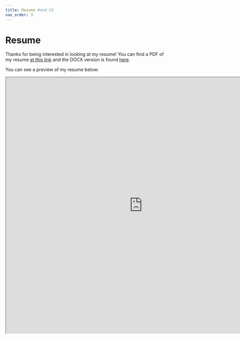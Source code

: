 ```yaml
---
title: Resume #and CV
nav_order: 3
---
```


# Resume <!-- and CV -->

Thanks for being interested in looking at my resume<!--and CV-->!
You can find a PDF of my resume [at this link](resume_files/dylan_colli_resume_20240108.pdf)<!-- and you can find my CV [here](resume_files/dylan_colli_cv.pdf)--> and the DOCX version is found [here](resume_files/dylan_colli_resume_20240108.docx).

You can see a preview of my resume below:

<!-- This seems to dependably do the trick. Defaults to google's viewer if not pdf viewer installed in browser (which seems to be the case for me?) -->
<object data="resume_files/dylan_colli_resume_20240108.pdf" type="application/pdf">
    <iframe src="https://docs.google.com/viewer?url=https://dcolli23.github.io/pages/resume/resume_files/dylan_colli_resume_20240108.pdf&embedded=true" height="800" width="850"></iframe>
</object>
